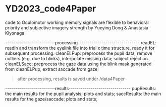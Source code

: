 # YD2023_code4Paper
code to Oculomotor working memory signals are flexible to behavioral priority and subjective imagery strength by Yueying Dong & Anastasia Kiyonaga

-------------------------processing-------------------------------
readEL: readin and transform the eyelink file into trial x time structure, ready it for subsequent processing. 
cleanELPup: preprocess the pupil data; remove outliers (e.g. due to blinks), interpolate missing data; subject rejection.
cleanELSacc: preprocess the gaze data using the blink mask generated from cleanELPup; extract saccade from gaze; 

> after processing, results is saved under /data4Paper

-------------------------results-------------------------------
pupResults: the main results for the pupil analysis; plots and stats;
saccResults: the main results for the gaze/saccade; plots and stats;
